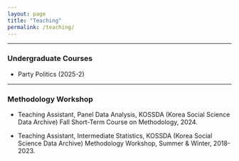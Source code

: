 ```yaml
---
layout: page
title: "Teaching"
permalink: /teaching/
---
```



---

### Undergraduate Courses

- Party Politics (2025-2)

---


### Methodology Workshop

- Teaching Assistant, Panel Data Analysis, KOSSDA (Korea Social Science Data Archive)  Fall Short-Term Course on Methodology, 2024.  

- Teaching Assistant, Intermediate Statistics, KOSSDA (Korea Social Science Data Archive) Methodology Workshop, Summer & Winter, 2018-2023.

